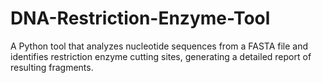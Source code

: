 # DNA-Restriction-Enzyme-Tool
A Python tool that analyzes nucleotide sequences from a FASTA file and identifies restriction enzyme cutting sites, generating a detailed report of resulting fragments.
